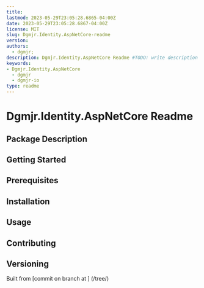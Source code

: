 ```yaml
---
title:
lastmod: 2023-05-29T23:05:28.6865-04:00Z
date: 2023-05-29T23:05:28.6867-04:00Z
license: MIT
slug: Dgmjr.Identity.AspNetCore-readme
version:
authors:
  - dgmjr;
description: Dgmjr.Identity.AspNetCore Readme #TODO: write description for Dgmjr.Identity.AspNetCore Readme
keywords:
- Dgmjr.Identity.AspNetCore
  - dgmjr
  - dgmjr-io
type: readme
---
```

# Dgmjr.Identity.AspNetCore Readme
<!-- TODO: Write the contents of the Dgmjr.Identity.AspNetCore Readme file -->
## Package Description
## Getting Started
## Prerequisites
## Installation
## Usage
## Contributing
## Versioning
Built from [commit  on branch  at ]
(/tree/)
